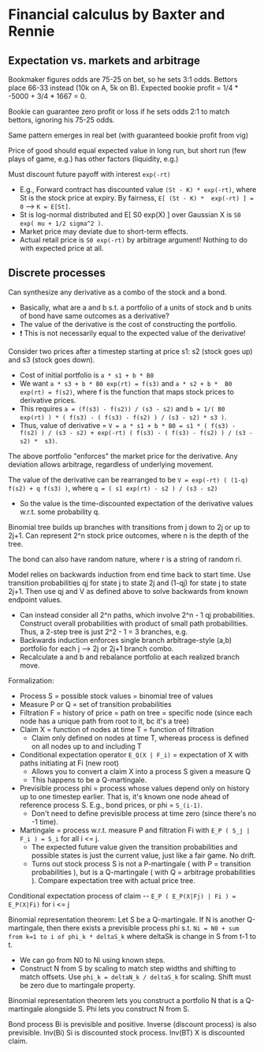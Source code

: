 # Financial calculus by Baxter and Rennie

## Expectation vs. markets and arbitrage

Bookmaker figures odds are 75-25 on bet, so he sets 3:1 odds. 
Bettors place 66-33 instead (10k on A, 5k on B). 
Expected bookie profit = 1/4 * -5000 + 3/4 * 1667 = 0. 

Bookie can guarantee zero profit or loss if he sets odds 2:1 to match 
bettors, ignoring his 75-25 odds.

Same pattern emerges in real bet (with guaranteed bookie profit from vig)

Price of good should equal expected value in long run, but short run 
(few plays of game, e.g.) has other factors (liquidity, e.g.)

Must discount future payoff with interest `exp(-rt)`
  * E.g., Forward contract has discounted value `(St - K) * exp(-rt)`, 
  where St is the stock price at expiry. By fairness, `E[ (St - K) * 
  exp(-rt) ] = 0` --> `K = E[St]`. 
  * St is log-normal distributed and E[ S0 exp(X) ] over Gaussian X 
  is `S0 exp( mu + 1/2 sigma^2 )`. 
  * Market price may deviate due to short-term effects.
  * Actual retail price is `S0 exp(-rt)` by arbitrage argument! Nothing 
  to do with expected price at all.

## Discrete processes

Can synthesize any derivative as a combo of the stock and a bond.
  * Basically, what are a and b s.t. a portfolio of a units of stock and 
  b units of bond have same outcomes as a derivative?
  * The value of the derivative is the cost of constructing the portfolio.
  * ❗️ This is not necessarily equal to the expected value of the 
  derivative!

Consider two prices after a timestep starting at price s1: s2 (stock goes 
up) and s3 (stock goes down). 
  * Cost of initial portfolio is `a * s1 + b * B0`
  * We want `a * s3 + b * B0 exp(rt) = f(s3)` and `a * s2 + b * 
  B0 exp(rt) = f(s2)`, where f is the function that maps stock prices to 
  derivative prices. 
  * This requires `a = (f(s3) - f(s2)) / (s3 - s2)` and `b = 1/( B0 
  exp(rt) ) * ( f(s3) - ( f(s3) - f(s2) ) / (s3 - s2) * s3 )`.
  * Thus, value of derivative = `V = a * s1 + b * B0 = s1 * ( f(s3) - 
  f(s2) ) / (s3 - s2) + exp(-rt) ( f(s3) - ( f(s3) - f(s2) ) / (s3 - s2) * 
  s3)`.

The above portfolio "enforces" the market price for the derivative. Any 
deviation allows arbitrage, regardless of underlying movement.

The value of the derivative can be rearranged to be `V = exp(-rt) ( (1-q) 
f(s2) + q f(s3) )`, where `q = ( s1 exp(rt) - s2 ) / (s3 - s2)`
  * So the value is the time-discounted expectation of the derivative 
  values w.r.t. some probability q.

Binomial tree builds up branches with transitions from j down to 2j or 
up to 2j+1. Can represent 2^n stock price outcomes, where n is the 
depth of the tree. 

The bond can also have random nature, where r is a string of random ri.

Model relies on backwards induction from end time back to start time. 
Use transition probabilities qj for state j to state 2j and (1-qj) for 
state j to state 2j+1. Then use qj and V as defined above to solve 
backwards from known endpoint values.
  * Can instead consider all 2^n paths, which involve 2^n - 1 qj 
  probabilities. Construct overall probabilities with product of 
  small path probabilities. Thus, a 2-step tree is just 2^2 - 1 = 3 
  branches, e.g.
  * Backwards induction enforces single branch arbitrage-style (a,b) 
  portfolio for each j --> 2j or 2j+1 branch combo.
  * Recalculate a and b and rebalance portfolio at each realized 
  branch move.

Formalization:
  * Process S = possible stock values = binomial tree of values
  * Measure P or Q = set of transition probabilities
  * Filtration F = history of price = path on tree = specific node (since 
  each node has a unique path from root to it, bc it's a tree)
  * Claim X = function of nodes at time T = function of filtration
    * Claim only defined on nodes at time T, whereas process is defined 
	on all nodes up to and including T
  * Conditional expectation operator `E_Q(X | F_i)` = expectation of X 
  with paths initiating at Fi (new root)
    * Allows you to convert a claim X into a process S given a measure Q
	* This happens to be a Q-martingale.
  * Previsible process phi = process whose values depend only on history 
  up to one timestep earlier. That is, it's known one node ahead of 
  reference process S. E.g., bond prices, or phi = `S_(i-1)`. 
    * Don't need to define previsible process at time zero (since 
	there's no -1 time).
  * Martingale = process w.r.t. measure P and filtration Fi with 
  `E_P ( S_j | F_i ) = S_i` for all i <= j.
    * The expected future value given the transition probabilities and 
	possible states is just the current value, just like a fair game. 
	No drift.
	* Turns out stock process S is not a P-martingale ( with P = 
	transition probabilities ), but is a Q-martingale ( with Q = 
	arbitrage probabilities ). Compare expectation tree with actual 
	price tree.

Conditional expectation process of claim -- `E_P ( E_P(X|Fj) | Fi ) = 
E_P(X|Fi)` for i <= j

Binomial representation theorem: Let S be a Q-martingale. If N is another 
Q-martingale, then there exists a previsible process phi s.t. 
`Ni = N0 + sum from k=1 to i of phi_k * deltaS_k` where deltaSk is 
change in S from t-1 to t.
  * We can go from N0 to Ni using known steps.
  * Construct N from S by scaling to match step widths and shifting to 
  match offsets. Use `phi_k = deltaN_k / deltaS_k` for scaling. Shift 
  must be zero due to martingale property.

Binomial representation theorem lets you construct a portfolio N that 
is a Q-martingale alongside S. Phi lets you construct N from S.

Bond process Bi is previsible and positive. Inverse (discount process) is 
also previsible. Inv(Bi) Si is discounted stock process. Inv(BT) X is 
discounted claim.
